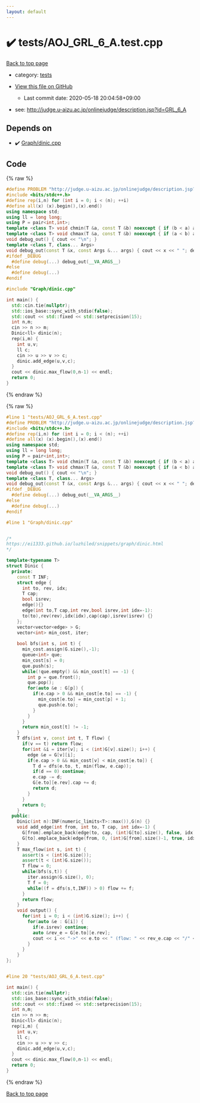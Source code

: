 ```yaml
---
layout: default
---
```


<!-- mathjax config similar to math.stackexchange -->
<script type="text/javascript" async
  src="https://cdnjs.cloudflare.com/ajax/libs/mathjax/2.7.5/MathJax.js?config=TeX-MML-AM_CHTML">
</script>
<script type="text/x-mathjax-config">
  MathJax.Hub.Config({
    TeX: { equationNumbers: { autoNumber: "AMS" }},
    tex2jax: {
      inlineMath: [ ['$','$'] ],
      processEscapes: true
    },
    "HTML-CSS": { matchFontHeight: false },
    displayAlign: "left",
    displayIndent: "2em"
  });
</script>

<script type="text/javascript" src="https://cdnjs.cloudflare.com/ajax/libs/jquery/3.4.1/jquery.min.js"></script>
<script src="https://cdn.jsdelivr.net/npm/jquery-balloon-js@1.1.2/jquery.balloon.min.js" integrity="sha256-ZEYs9VrgAeNuPvs15E39OsyOJaIkXEEt10fzxJ20+2I=" crossorigin="anonymous"></script>
<script type="text/javascript" src="../../assets/js/copy-button.js"></script>
<link rel="stylesheet" href="../../assets/css/copy-button.css" />


# :heavy_check_mark: tests/AOJ_GRL_6_A.test.cpp

<a href="../../index.html">Back to top page</a>

* category: <a href="../../index.html#b61a6d542f9036550ba9c401c80f00ef">tests</a>
* <a href="{{ site.github.repository_url }}/blob/master/tests/AOJ_GRL_6_A.test.cpp">View this file on GitHub</a>
    - Last commit date: 2020-05-18 20:04:58+09:00


* see: <a href="http://judge.u-aizu.ac.jp/onlinejudge/description.jsp?id=GRL_6_A">http://judge.u-aizu.ac.jp/onlinejudge/description.jsp?id=GRL_6_A</a>


## Depends on

* :heavy_check_mark: <a href="../../library/Graph/dinic.cpp.html">Graph/dinic.cpp</a>


## Code

<a id="unbundled"></a>
{% raw %}
```cpp
#define PROBLEM "http://judge.u-aizu.ac.jp/onlinejudge/description.jsp?id=GRL_6_A"
#include <bits/stdc++.h>
#define rep(i,n) for (int i = 0; i < (n); ++i)
#define all(x) (x).begin(),(x).end()
using namespace std;
using ll = long long;
using P = pair<int,int>;
template <class T> void chmin(T &a, const T &b) noexcept { if (b < a) a = b; }
template <class T> void chmax(T &a, const T &b) noexcept { if (a < b) a = b; }
void debug_out() { cout << "\n"; }
template <class T, class... Args>
void debug_out(const T &x, const Args &... args) { cout << x << " "; debug_out(args...);}
#ifdef _DEBUG
  #define debug(...) debug_out(__VA_ARGS__)
#else
  #define debug(...) 
#endif

#include "Graph/dinic.cpp"

int main() {
  std::cin.tie(nullptr);
  std::ios_base::sync_with_stdio(false);
  std::cout << std::fixed << std::setprecision(15);
  int n,m;
  cin >> n >> m;
  Dinic<ll> dinic(n);
  rep(i,m) {
    int u,v;
    ll c;
    cin >> u >> v >> c;
    dinic.add_edge(u,v,c);
  }
  cout << dinic.max_flow(0,n-1) << endl;
  return 0;
}

```
{% endraw %}

<a id="bundled"></a>
{% raw %}
```cpp
#line 1 "tests/AOJ_GRL_6_A.test.cpp"
#define PROBLEM "http://judge.u-aizu.ac.jp/onlinejudge/description.jsp?id=GRL_6_A"
#include <bits/stdc++.h>
#define rep(i,n) for (int i = 0; i < (n); ++i)
#define all(x) (x).begin(),(x).end()
using namespace std;
using ll = long long;
using P = pair<int,int>;
template <class T> void chmin(T &a, const T &b) noexcept { if (b < a) a = b; }
template <class T> void chmax(T &a, const T &b) noexcept { if (a < b) a = b; }
void debug_out() { cout << "\n"; }
template <class T, class... Args>
void debug_out(const T &x, const Args &... args) { cout << x << " "; debug_out(args...);}
#ifdef _DEBUG
  #define debug(...) debug_out(__VA_ARGS__)
#else
  #define debug(...) 
#endif

#line 1 "Graph/dinic.cpp"


/*
https://ei1333.github.io/luzhiled/snippets/graph/dinic.html
*/

template<typename T>
struct Dinic {
  private:
    const T INF;
    struct edge {
      int to, rev, idx; 
      T cap; 
      bool isrev; 
      edge(){}
      edge(int to,T cap,int rev,bool isrev,int idx=-1):
      to(to),rev(rev),idx(idx),cap(cap),isrev(isrev) {}
    };
    vector<vector<edge> > G;
    vector<int> min_cost, iter;
    
    bool bfs(int s, int t) {
      min_cost.assign(G.size(),-1);
      queue<int> que;
      min_cost[s] = 0;
      que.push(s);
      while(!que.empty() && min_cost[t] == -1) {
        int p = que.front();
        que.pop();
        for(auto &e : G[p]) {
          if(e.cap > 0 && min_cost[e.to] == -1) {
            min_cost[e.to] = min_cost[p] + 1;
            que.push(e.to);
          }
        }
      }
      return min_cost[t] != -1;
    }
    T dfs(int v, const int t, T flow) {
      if(v == t) return flow;
      for(int &i = iter[v]; i < (int)G[v].size(); i++) {
        edge &e = G[v][i];
        if(e.cap > 0 && min_cost[v] < min_cost[e.to]) {
          T d = dfs(e.to, t, min(flow, e.cap));
          if(d == 0) continue;
          e.cap -= d;
          G[e.to][e.rev].cap += d;
          return d;
        }
      }
      return 0;
    }
  public:
    Dinic(int n):INF(numeric_limits<T>::max()),G(n) {}
    void add_edge(int from, int to, T cap, int idx=-1) {
      G[from].emplace_back(edge(to, cap, (int)G[to].size(), false, idx));
      G[to].emplace_back(edge(from, 0, (int)G[from].size()-1, true, idx));
    }
    T max_flow(int s, int t) {
      assert(s < (int)G.size());
      assert(t < (int)G.size());
      T flow = 0;
      while(bfs(s,t)) {
        iter.assign(G.size(), 0);
        T f = 0;
        while((f = dfs(s,t,INF)) > 0) flow += f;
      }
      return flow;
    }
    void output() {
      for(int i = 0; i < (int)G.size(); i++) {
        for(auto &e : G[i]) {
          if(e.isrev) continue;
          auto &rev_e = G[e.to][e.rev];
          cout << i << "->" << e.to << " (flow: " << rev_e.cap << "/" << e.cap + rev_e.cap << ")" << endl;
        }
      }
    }
};


#line 20 "tests/AOJ_GRL_6_A.test.cpp"

int main() {
  std::cin.tie(nullptr);
  std::ios_base::sync_with_stdio(false);
  std::cout << std::fixed << std::setprecision(15);
  int n,m;
  cin >> n >> m;
  Dinic<ll> dinic(n);
  rep(i,m) {
    int u,v;
    ll c;
    cin >> u >> v >> c;
    dinic.add_edge(u,v,c);
  }
  cout << dinic.max_flow(0,n-1) << endl;
  return 0;
}

```
{% endraw %}

<a href="../../index.html">Back to top page</a>

